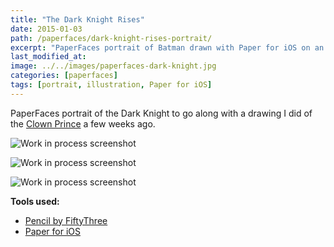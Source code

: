 ```yaml
---
title: "The Dark Knight Rises"
date: 2015-01-03
path: /paperfaces/dark-knight-rises-portrait/
excerpt: "PaperFaces portrait of Batman drawn with Paper for iOS on an iPad."
last_modified_at: 
image: ../../images/paperfaces-dark-knight.jpg
categories: [paperfaces]
tags: [portrait, illustration, Paper for iOS]
---
```


PaperFaces portrait of the Dark Knight to go along with a drawing I did of the [Clown Prince](/paperfaces/killing-joke-portrait/) a few weeks ago.

![Work in process screenshot](../../images/paperfaces-dark-knight-process-1-lg.jpg)

![Work in process screenshot](../../images/paperfaces-dark-knight-process-2-lg.jpg)

![Work in process screenshot](../../images/paperfaces-dark-knight-process-3-lg.jpg)

**Tools used:**

- [Pencil by FiftyThree](https://amzn.to/35tCkJW)
- [Paper for iOS](https://paper.bywetransfer.com/)
